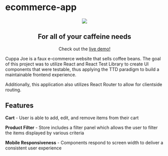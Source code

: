 # ecommerce-app
<p align="center">
  <img src="https://github.com/datderek/ecommerce-app/assets/88995035/0da6e6d5-8fa5-44a9-9290-844c35d30946" data-canonical-src="https://github.com/datderek/ecommerce-app/assets/88995035/0da6e6d5-8fa5-44a9-9290-844c35d30946"/>
</p>
<h2 align="center">For all of your caffeine needs</h2>
<p align="center">Check out the <a href="https://ecommerce-em8luv8xv-datdereks-projects.vercel.app/">live demo!</a></p>
Cuppa Joe is a faux e-commerce website that sells coffee beans. The goal of this project
was to utilize React and React Test Library to create UI components that were testable, thus applying
the TTD paradigm to build a maintainable frontend experience.

Additionally, this application also utilizes React Router to allow for clientside routing.

## Features
**Cart** - User is able to add, edit, and remove items from their cart

**Product Filter** - Store includes a filter panel which allows the user to filter the items displayed by various criteria

**Mobile Responsiveness** - Components respond to screen width to deliver a consistent user experience
